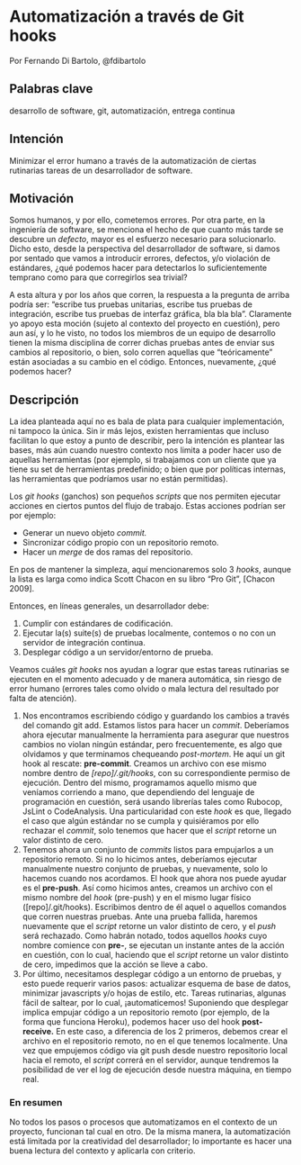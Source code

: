 # Automatización a través de Git hooks
Por Fernando Di Bartolo, @fdibartolo

## Palabras clave
desarrollo de software, git, automatización, entrega continua

## Intención
Minimizar el error humano a través de la automatización de ciertas rutinarias tareas de un desarrollador de software.

## Motivación
Somos humanos, y por ello, cometemos errores. Por otra parte, en la ingeniería de software, se menciona el hecho de que cuanto más tarde se descubre un _defecto_, mayor es el esfuerzo necesario para solucionarlo. Dicho esto, desde la perspectiva del desarrollador de software, si damos por sentado que vamos a introducir errores, defectos, y/o violación de estándares, ¿qué podemos hacer para detectarlos lo suficientemente temprano como para que corregirlos sea trivial?

A esta altura y por los años que corren, la respuesta a la pregunta de arriba podría ser: “escribe tus pruebas unitarias, escribe tus pruebas de integración, escribe tus pruebas de interfaz gráfica, bla bla bla”. Claramente yo apoyo esta moción (sujeto al contexto del proyecto en cuestión), pero aun así, y lo he visto, no todos los miembros de un equipo de desarrollo tienen la misma disciplina de correr dichas pruebas antes de enviar sus cambios al repositorio, o bien, solo corren aquellas que “teóricamente” están asociadas a su cambio en el código. Entonces, nuevamente, ¿qué podemos hacer?

## Descripción
La idea planteada aquí no es bala de plata para cualquier implementación, ni tampoco la única. Sin ir más lejos, existen herramientas que incluso facilitan lo que estoy a punto de describir, pero la intención es plantear las bases, más aún cuando nuestro contexto nos limita a poder hacer uso de aquellas herramientas (por ejemplo, si trabajamos con un cliente que ya tiene su set de herramientas predefinido; o bien que por políticas internas, las herramientas que podríamos usar no están permitidas).

Los _git hooks_ (ganchos) son pequeños _scripts_ que nos permiten ejecutar acciones en ciertos puntos del flujo de trabajo. Estas acciones podrían ser por ejemplo:

*   Generar un nuevo objeto _commit._
*   Sincronizar código propio con un repositorio remoto.
*   Hacer un _merge_ de dos ramas del repositorio.

En pos de mantener la simpleza, aquí mencionaremos solo 3 _hooks_, aunque la lista es larga como indica Scott Chacon en su libro “Pro Git”, [Chacon 2009].

Entonces, en líneas generales, un desarrollador debe:

1.  Cumplir con estándares de codificación.
2.  Ejecutar la(s) suite(s) de pruebas localmente, contemos o no con un servidor de integración continua.
3.  Desplegar código a un servidor/entorno de prueba.

Veamos cuáles _git hooks_ nos ayudan a lograr que estas tareas rutinarias se ejecuten en el momento adecuado y de manera automática, sin riesgo de error humano (errores tales como olvido o mala lectura del resultado por falta de atención).

1.  Nos encontramos escribiendo código y guardando los cambios a través del comando git add. Estamos listos para hacer un _commit_. Deberíamos ahora ejecutar manualmente la herramienta para asegurar que nuestros cambios no violan ningún estándar, pero frecuentemente, es algo que olvidamos y que terminamos chequeando _post-mortem_. He aquí un git hook al rescate: **pre-commit**. Creamos un archivo con ese mismo nombre dentro de _[repo]/.git/hooks_, con su correspondiente permiso de ejecución. Dentro del mismo, programamos aquello mismo que veníamos corriendo a mano, que dependiendo del lenguaje de programación en cuestión, será usando librerías tales como Rubocop, JsLint o CodeAnalysis. Una particularidad con este _hook_ es que, llegado el caso que algún estándar no se cumpla y quisiéramos por ello rechazar el _commit_, solo tenemos que hacer que el _script_ retorne un valor distinto de cero.
2.  Tenemos ahora un conjunto de _commits_ listos para empujarlos a un repositorio remoto. Si no lo hicimos antes, deberíamos ejecutar manualmente nuestro conjunto de pruebas, y nuevamente, solo lo hacemos cuando nos acordamos. El hook que ahora nos puede ayudar es el **pre-push**. Así como hicimos antes, creamos un archivo con el mismo nombre del _hook_ (pre-push) y en el mismo lugar físico ([repo]/.git/hooks). Escribimos dentro de él aquel o aquellos comandos que corren nuestras pruebas. Ante una prueba fallida, haremos nuevamente que el _script_ retorne un valor distinto de cero, y el _push_ será rechazado. Como habrán notado, todos aquellos _hooks_ cuyo nombre comience con **pre-**, se ejecutan un instante antes de la acción en cuestión, con lo cual, haciendo que el _script_ retorne un valor distinto de cero, impedimos que la acción se lleve a cabo.
3.  Por último, necesitamos desplegar código a un entorno de pruebas, y esto puede requerir varios pasos: actualizar esquema de base de datos, minimizar javascripts y/o hojas de estilo, etc. Tareas rutinarias, algunas fácil de saltear, por lo cual, ¡automaticemos! Suponiendo que desplegar implica empujar código a un repositorio remoto (por ejemplo, de la forma que funciona Heroku), podemos hacer uso del hook **post-receive.** En este caso, a diferencia de los 2 primeros, debemos crear el archivo en el repositorio remoto, no en el que tenemos localmente. Una vez que empujemos código via git push desde nuestro repositorio local hacia el remoto, el _script_ correrá en el servidor, aunque tendremos la posibilidad de ver el log de ejecución desde nuestra máquina, en tiempo real.

### En resumen
No todos los pasos o procesos que automatizamos en el contexto de un proyecto, funcionan tal cual en otro. De la misma manera, la automatización está limitada por la creatividad del desarrollador; lo importante es hacer una buena lectura del contexto y aplicarla con criterio.
